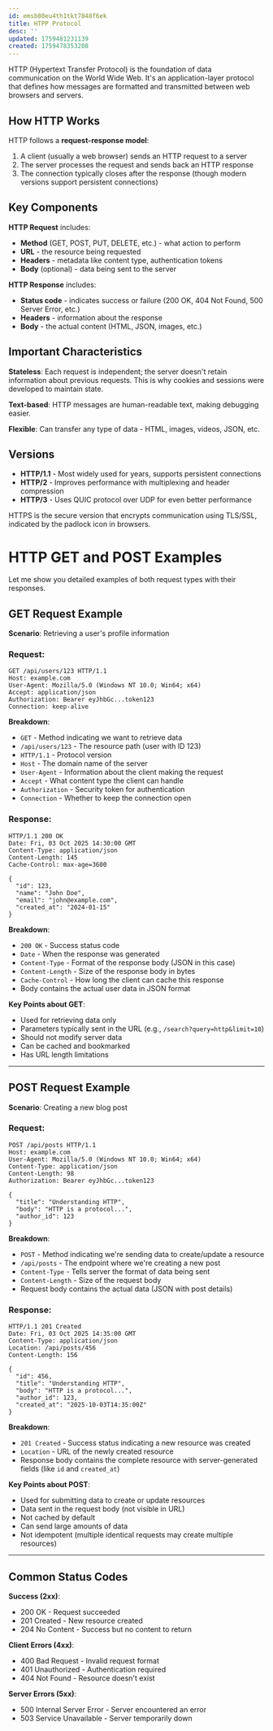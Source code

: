 ```yaml
---
id: emsb80eu4th1tkt7848f6ek
title: HTPP Protocol
desc: ''
updated: 1759481231139
created: 1759478353208
---
```


HTTP (Hypertext Transfer Protocol) is the foundation of data communication on the World Wide Web. It's an application-layer protocol that defines how messages are formatted and transmitted between web browsers and servers.

## How HTTP Works

HTTP follows a **request-response model**:

1. A client (usually a web browser) sends an HTTP request to a server
2. The server processes the request and sends back an HTTP response
3. The connection typically closes after the response (though modern versions support persistent connections)

## Key Components

**HTTP Request** includes:
- **Method** (GET, POST, PUT, DELETE, etc.) - what action to perform
- **URL** - the resource being requested
- **Headers** - metadata like content type, authentication tokens
- **Body** (optional) - data being sent to the server

**HTTP Response** includes:
- **Status code** - indicates success or failure (200 OK, 404 Not Found, 500 Server Error, etc.)
- **Headers** - information about the response
- **Body** - the actual content (HTML, JSON, images, etc.)

## Important Characteristics

**Stateless**: Each request is independent; the server doesn't retain information about previous requests. This is why cookies and sessions were developed to maintain state.

**Text-based**: HTTP messages are human-readable text, making debugging easier.

**Flexible**: Can transfer any type of data - HTML, images, videos, JSON, etc.

## Versions

- **HTTP/1.1** - Most widely used for years, supports persistent connections
- **HTTP/2** - Improves performance with multiplexing and header compression
- **HTTP/3** - Uses QUIC protocol over UDP for even better performance

HTTPS is the secure version that encrypts communication using TLS/SSL, indicated by the padlock icon in browsers.

# HTTP GET and POST Examples

Let me show you detailed examples of both request types with their responses.

## GET Request Example

**Scenario**: Retrieving a user's profile information

### Request:
```
GET /api/users/123 HTTP/1.1
Host: example.com
User-Agent: Mozilla/5.0 (Windows NT 10.0; Win64; x64)
Accept: application/json
Authorization: Bearer eyJhbGc...token123
Connection: keep-alive
```

**Breakdown**:
- `GET` - Method indicating we want to retrieve data
- `/api/users/123` - The resource path (user with ID 123)
- `HTTP/1.1` - Protocol version
- `Host` - The domain name of the server
- `User-Agent` - Information about the client making the request
- `Accept` - What content type the client can handle
- `Authorization` - Security token for authentication
- `Connection` - Whether to keep the connection open

### Response:
```
HTTP/1.1 200 OK
Date: Fri, 03 Oct 2025 14:30:00 GMT
Content-Type: application/json
Content-Length: 145
Cache-Control: max-age=3600

{
  "id": 123,
  "name": "John Doe",
  "email": "john@example.com",
  "created_at": "2024-01-15"
}
```

**Breakdown**:
- `200 OK` - Success status code
- `Date` - When the response was generated
- `Content-Type` - Format of the response body (JSON in this case)
- `Content-Length` - Size of the response body in bytes
- `Cache-Control` - How long the client can cache this response
- Body contains the actual user data in JSON format

**Key Points about GET**:
- Used for retrieving data only
- Parameters typically sent in the URL (e.g., `/search?query=http&limit=10`)
- Should not modify server data
- Can be cached and bookmarked
- Has URL length limitations

---

## POST Request Example

**Scenario**: Creating a new blog post

### Request:
```
POST /api/posts HTTP/1.1
Host: example.com
User-Agent: Mozilla/5.0 (Windows NT 10.0; Win64; x64)
Content-Type: application/json
Content-Length: 98
Authorization: Bearer eyJhbGc...token123

{
  "title": "Understanding HTTP",
  "body": "HTTP is a protocol...",
  "author_id": 123
}
```

**Breakdown**:
- `POST` - Method indicating we're sending data to create/update a resource
- `/api/posts` - The endpoint where we're creating a new post
- `Content-Type` - Tells server the format of data being sent
- `Content-Length` - Size of the request body
- Request body contains the actual data (JSON with post details)

### Response:
```
HTTP/1.1 201 Created
Date: Fri, 03 Oct 2025 14:35:00 GMT
Content-Type: application/json
Location: /api/posts/456
Content-Length: 156

{
  "id": 456,
  "title": "Understanding HTTP",
  "body": "HTTP is a protocol...",
  "author_id": 123,
  "created_at": "2025-10-03T14:35:00Z"
}
```

**Breakdown**:
- `201 Created` - Success status indicating a new resource was created
- `Location` - URL of the newly created resource
- Response body contains the complete resource with server-generated fields (like `id` and `created_at`)

**Key Points about POST**:
- Used for submitting data to create or update resources
- Data sent in the request body (not visible in URL)
- Not cached by default
- Can send large amounts of data
- Not idempotent (multiple identical requests may create multiple resources)

---

## Common Status Codes

**Success (2xx)**:
- 200 OK - Request succeeded
- 201 Created - New resource created
- 204 No Content - Success but no content to return

**Client Errors (4xx)**:
- 400 Bad Request - Invalid request format
- 401 Unauthorized - Authentication required
- 404 Not Found - Resource doesn't exist

**Server Errors (5xx)**:
- 500 Internal Server Error - Server encountered an error
- 503 Service Unavailable - Server temporarily down